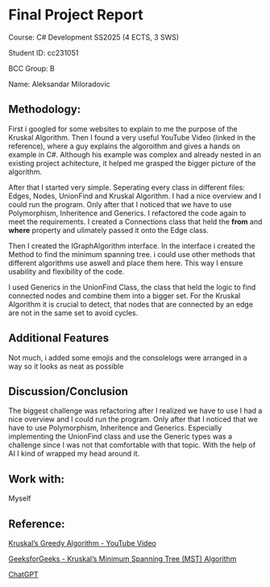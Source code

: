 # Final Project Report

Course: C# Development SS2025 (4 ECTS, 3 SWS)

Student ID: cc231051

BCC Group: B

Name: Aleksandar Miloradovic

## Methodology: 
First i googled for some websites to explain to me the purpose of the Kruskal Algorithm.
Then I found a very useful YouTube Video (linked in the reference), where a guy explains the algoroithm and gives a hands on example in C#.
Although his example was complex and already nested in an existing project achitecture, it helped me 
grasped the bigger picture of the algorithm.

After that I started very simple. Seperating every class in different files: Edges, Nodes, UnionFind and Kruskal Algorithm.
I had a nice overview and I could run the program. Only after that I noticed that we have to use Polymorphism, Inheritence and Generics.
I refactored the code again to meet the requirements. I created a Connections class that held the 
**from** and **where** property and ulimately passed it onto the Edge class. 

Then I created the IGraphAlgorithm interface. In the interface i created the Method to find the minimum spanning tree.
i could use other methods that different algorithms use aswell and place them here. This way
I ensure usability and flexibility of the code.

I used Generics in the UnionFind Class, the class that held the logic to find connected nodes and combine them into a bigger set.
For the Kruskal Algorithm it is crucial to detect, that nodes that are connected by an edge are not in the same set to avoid cycles.
## Additional Features
Not much, i added some emojis and the consolelogs were arranged in a way so it looks as neat as possible

## Discussion/Conclusion
The biggest challenge was refactoring after I realized we have to use I had a nice 
overview and I could run the program. Only after that I noticed that we have to use 
Polymorphism, Inheritence and Generics.
Especially implementing the UnionFind class and use the Generic types was a challenge since I was not that comfortable with 
that topic. With the help of AI I kind of wrapped my head around it.

## Work with: 
Myself

## Reference:
[Kruskal’s Greedy Algorithm - YouTube Video](https://www.youtube.com/watch?v=O8Uzk0BCcOk&t=454s)

[GeeksforGeeks - Kruskal’s Minimum Spanning Tree (MST) Algorithm](https://www.geeksforgeeks.org/kruskals-minimum-spanning-tree-algorithm-greedy-algo-2/)

[ChatGPT](https://chatgpt.com/)
